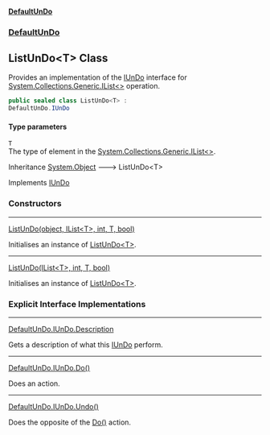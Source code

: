 #### [DefaultUnDo](DefaultUnDo.md 'DefaultUnDo')
### [DefaultUnDo](DefaultUnDo.md#DefaultUnDo 'DefaultUnDo')
## ListUnDo&lt;T&gt; Class
Provides an implementation of the [IUnDo](IUnDo.md 'DefaultUnDo.IUnDo') interface for [System.Collections.Generic.IList&lt;&gt;](https://docs.microsoft.com/en-us/dotnet/api/System.Collections.Generic.IList-1 'System.Collections.Generic.IList`1') operation.  
```csharp
public sealed class ListUnDo<T> :
DefaultUnDo.IUnDo
```
#### Type parameters
<a name='DefaultUnDo_ListUnDo_T__T'></a>
`T`  
The type of element in the [System.Collections.Generic.IList&lt;&gt;](https://docs.microsoft.com/en-us/dotnet/api/System.Collections.Generic.IList-1 'System.Collections.Generic.IList`1').
  

Inheritance [System.Object](https://docs.microsoft.com/en-us/dotnet/api/System.Object 'System.Object') &#129106; ListUnDo&lt;T&gt;  

Implements [IUnDo](IUnDo.md 'DefaultUnDo.IUnDo')  
### Constructors

***
[ListUnDo(object, IList&lt;T&gt;, int, T, bool)](ListUnDo_T__ListUnDo(object_IList_T__int_T_bool).md 'DefaultUnDo.ListUnDo&lt;T&gt;.ListUnDo(object, System.Collections.Generic.IList&lt;T&gt;, int, T, bool)')

Initialises an instance of [ListUnDo&lt;T&gt;](ListUnDo_T_.md 'DefaultUnDo.ListUnDo&lt;T&gt;').  

***
[ListUnDo(IList&lt;T&gt;, int, T, bool)](ListUnDo_T__ListUnDo(IList_T__int_T_bool).md 'DefaultUnDo.ListUnDo&lt;T&gt;.ListUnDo(System.Collections.Generic.IList&lt;T&gt;, int, T, bool)')

Initialises an instance of [ListUnDo&lt;T&gt;](ListUnDo_T_.md 'DefaultUnDo.ListUnDo&lt;T&gt;').  
### Explicit Interface Implementations

***
[DefaultUnDo.IUnDo.Description](ListUnDo_T__DefaultUnDo_IUnDo_Description.md 'DefaultUnDo.ListUnDo&lt;T&gt;.DefaultUnDo.IUnDo.Description')

Gets a description of what this [IUnDo](IUnDo.md 'DefaultUnDo.IUnDo') perform.  

***
[DefaultUnDo.IUnDo.Do()](ListUnDo_T__DefaultUnDo_IUnDo_Do().md 'DefaultUnDo.ListUnDo&lt;T&gt;.DefaultUnDo.IUnDo.Do()')

Does an action.  

***
[DefaultUnDo.IUnDo.Undo()](ListUnDo_T__DefaultUnDo_IUnDo_Undo().md 'DefaultUnDo.ListUnDo&lt;T&gt;.DefaultUnDo.IUnDo.Undo()')

Does the opposite of the [Do()](IUnDo_Do().md 'DefaultUnDo.IUnDo.Do()') action.  
